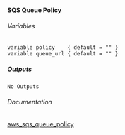 #### SQS Queue Policy


###### Variables
```
variable policy    { default = "" }
variable queue_url { default = "" }
```

##### Outputs
```
No Outputs
```

###### Documentation
[aws_sqs_queue_policy](https://www.terraform.io/docs/providers/aws/r/sqs_queue_policy.html)

